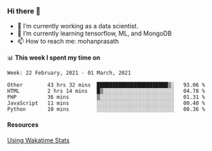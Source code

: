 ### Hi there 👋

- 🔭 I’m currently working as a data scientist.
- 🌱 I’m currently learning tensorflow, ML, and MongoDB
- 📫 How to reach me: mohanprasath

📊 **This week I spent my time on**
<!--START_SECTION:waka-->
```text
Week: 22 February, 2021 - 01 March, 2021

Other        43 hrs 32 mins  ███████████████████████▒░   93.06 % 
HTML         2 hrs 14 mins   █▒░░░░░░░░░░░░░░░░░░░░░░░   04.78 % 
PHP          36 mins         ▒░░░░░░░░░░░░░░░░░░░░░░░░   01.31 % 
JavaScript   11 mins         ░░░░░░░░░░░░░░░░░░░░░░░░░   00.40 % 
Python       10 mins         ░░░░░░░░░░░░░░░░░░░░░░░░░   00.36 % 
```
<!--END_SECTION:waka-->

#### Resources
[Using Wakatime Stats](https://github.com/marketplace/actions/waka-readme)
